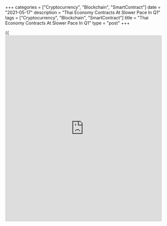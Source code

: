 +++
categories = ["Cryptocurrency", "Blockchain", "SmartContract"]
date = "2021-05-17"
description = "Thai Economy Contracts At Slower Pace In Q1"
tags = ["Cryptocurrency", "Blockchain", "SmartContract"]
title = "Thai Economy Contracts At Slower Pace In Q1"
type = "post"
+++

{{<iframe id="large-banner" src="https://www.bounty.group/#slide=28.0" width="100%" height="600" scrolling="no" style="border: 0px solid rgb(216, 221, 230); border-radius: 3px;">}}

Thailand's [economy][1] contracted at a slower pace in the first
quarter, driven by the rebound in domestic investment and continuing
growth in government spending.

Gross domestic product fell 2.6 percent year-on-year in the first
quarter, following a 4.2 percent decrease in the fourth quarter, data
published by the National Economic and Social Development Council, or
NESDB, showed on Monday. Economists had forecast an annual decline of
3.3 percent.

On a quarterly basis, growth eased sharply to 0.2 percent from 1.1
percent in the preceding quarter. However, the rate was better than the
economists' forecast of -0.8 percent.

The agency downgraded its economic growth projection for the full-year
2021 to 1.5 percent-2.5 percent from a previous forecast of 2.5
percent-3.5 percent.

Amid a renewed outbreak of the virus, economic output is unlikely to
hold up this quarter, Gareth Leather, an economist at Capital Economics,
said. The economy is expected to shrink sharply as a further surge in
infection pushes the country back into lockdown.

The production-side breakdown showed that farm production expanded 1.9
percent annually in the first quarter, following a 0.4 percent rise in
the fourth quarter. At the same time, the fall in non-agricultural
production slowed to 3 percent from 4.7 percent.

On the expenditure-side, private final consumption expenditure dropped
0.5 percent annually as the new wave of the Covid-19 pandemic at the end
of 2020 affected spending adversely.

Government spending grew 2.1 percent versus a 2.2 percent rise in the
preceding quarter. Gross fixed capital formation increased 7.3 percent,
rebounding from a fall of 2.5 percent.

Imports of goods and services grew by 1.7 percent, whereas exports
dropped 10.5 percent.

The goods and services balance recorded a deficit of THB 30.1 billion,
comprising a surplus of THB 224.3 billion in trade balance and a deficit
of THB 254.4 billion in service balance.

For comments and feedback [contact](https://www.playgroundfx.com/contact/): editorial@rtt[news](https://www.letsplayfx.com/blog/forex-news-website/).com

[Economic News][1]

 **What parts of the world are seeing the best (and worst) economic
performances lately? Click[here][2] to check out our [Econ Scorecard][2]
and find out! See up-to-the-moment [ranking](https://www.playgroundfx.com/blog/crypto-exchange-ranking/)s for the best and worst
performers in [GDP][3], [unemployment rate][4], [inflation][5] and much
more.**

   1. www.rtt[news](https://www.letsplayfx.com/blog/forex-news-website/).com/Content/EconomicNews.aspx
   2. www.rtt[news](https://www.letsplayfx.com/blog/forex-news-website/).com/economic-scorecard/world-rank/unemployment-rate/highest-performance.aspx
   3. www.rtt[news](https://www.letsplayfx.com/blog/forex-news-website/).com/economic-scorecard/world-rank/GDP/highest-performance.aspx
   4. www.rtt[news](https://www.letsplayfx.com/blog/forex-news-website/).com/economic-scorecard/world-rank/unemployment-rate/lowest-performance.aspx
   5. www.rtt[news](https://www.letsplayfx.com/blog/forex-news-website/).com/economic-scorecard/world-rank/CPI/highest-performance.aspx